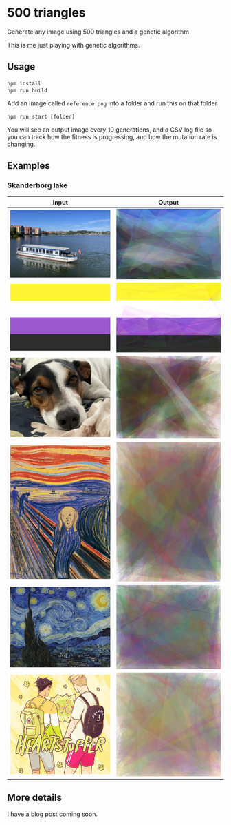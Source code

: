 # 500 triangles

Generate any image using 500 triangles and a genetic algorithm

This is me just playing with genetic algorithms.

## Usage

    npm install
    npm run build

Add an image called `reference.png` into a folder and run this on that folder

    npm run start [folder]

You will see an output image every 10 generations, and a CSV log file so you can track how the fitness is progressing, and how the mutation rate is changing.

## Examples

### Skanderborg lake

| Input                                                   | Output                                                     |
| ------------------------------------------------------- | ---------------------------------------------------------- |
| ![Skanderborg reference](./skanderborg/reference.png)   | ![Skanderborg best solution](./skanderborg/best_yet.png)   |
| ![Enby reference](./enby/reference.png)                 | ![Enby best solution](./enby/best_yet.png)                 |
| ![Arki reference](./arki/reference.png)                 | ![Arki best solution](./arki/best_yet.png)                 |
| ![The Scream reference](./the-scream/reference.png)     | ![The Scream best solution](./the-scream/best_yet.png)     |
| ![Starry Night reference](./starry-night/reference.png) | ![Starry Night best solution](./starry-night/best_yet.png) |
| ![Heartstopper reference](./heartstopper/reference.png) | ![Heartstopper best solution](./heartstopper/best_yet.png) |

## More details

I have a blog post coming soon.
